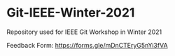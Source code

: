 # Git-IEEE-Winter-2021
Repository used for IEEE Git Workshop in Winter 2021

Feedback Form: https://forms.gle/mDnCTEryG5nYi3fVA
